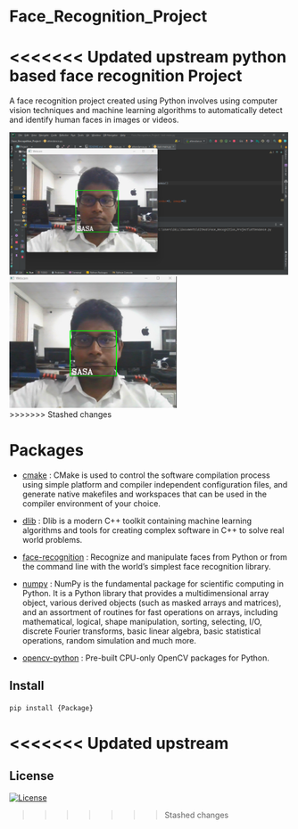 # Face_Recognition_Project

<<<<<<< Updated upstream
python based face recognition Project
=======
A face recognition project created using Python involves using computer vision techniques and machine learning algorithms to automatically detect and identify human faces in images or videos.<br>

<img src ="IMG/1.png" width="500px">
<br>
<img src="IMG/2.png" width="300px">
<br>
>>>>>>> Stashed changes

# Packages

- [cmake](https://pypi.org/project/cmake/) : CMake is used to control the software compilation process using simple platform and compiler independent configuration files, and generate native makefiles and workspaces that can be used in the compiler environment of your choice.

- [dlib](https://pypi.org/project/dlib/) : Dlib is a modern C++ toolkit containing machine learning algorithms and tools for creating complex software in C++ to solve real world problems.

- [face-recognition](https://pypi.org/project/face-recognition/) : Recognize and manipulate faces from Python or from the command line with the world’s simplest face recognition library.

- [numpy](https://pypi.org/project/numpy/) : NumPy is the fundamental package for scientific computing in Python. It is a Python library that provides a multidimensional array object, various derived objects (such as masked arrays and matrices), and an assortment of routines for fast operations on arrays, including mathematical, logical, shape manipulation, sorting, selecting, I/O, discrete Fourier transforms, basic linear algebra, basic statistical operations, random simulation and much more.

- [opencv-python](https://pypi.org/project/opencv-python/) : Pre-built CPU-only OpenCV packages for Python.

## Install

`pip install {Package}`

<<<<<<< Updated upstream
=======
## License

[![License](https://img.shields.io/badge/License-Apache_2.0-blue.svg)](https://opensource.org/licenses/Apache-2.0)
>>>>>>> Stashed changes
